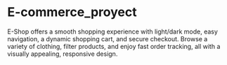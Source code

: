 # E-commerce_proyect
E-Shop offers a smooth shopping experience with light/dark mode, easy navigation, a dynamic shopping cart, and secure checkout. Browse a variety of clothing, filter products, and enjoy fast order tracking, all with a visually appealing, responsive design.
